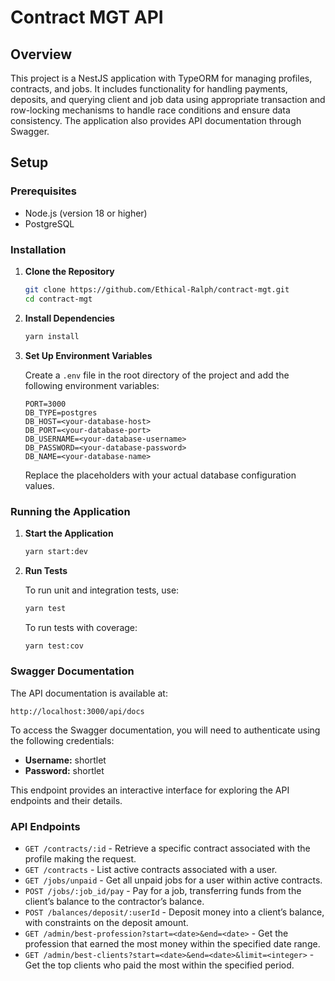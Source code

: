 
# Contract MGT API

## Overview

This project is a NestJS application with TypeORM for managing profiles, contracts, and jobs. It includes functionality for handling payments, deposits, and querying client and job data using appropriate transaction and row-locking mechanisms to handle race conditions and ensure data consistency. The application also provides API documentation through Swagger.


## Setup

### Prerequisites

- Node.js (version 18 or higher)
- PostgreSQL 

### Installation

1. **Clone the Repository**

   ```bash
   git clone https://github.com/Ethical-Ralph/contract-mgt.git
   cd contract-mgt
   ```

2. **Install Dependencies**

   ```bash
   yarn install
   ```

3. **Set Up Environment Variables**

   Create a `.env` file in the root directory of the project and add the following environment variables:

   ```env
   PORT=3000
   DB_TYPE=postgres
   DB_HOST=<your-database-host>
   DB_PORT=<your-database-port>
   DB_USERNAME=<your-database-username>
   DB_PASSWORD=<your-database-password>
   DB_NAME=<your-database-name>
   ```

   Replace the placeholders with your actual database configuration values.

### Running the Application

1. **Start the Application**

   ```bash
   yarn start:dev
   ```

2. **Run Tests**

   To run unit and integration tests, use:

   ```bash
   yarn test
   ```

   To run tests with coverage:

   ```bash
   yarn test:cov
   ```

### Swagger Documentation

The API documentation is available at:

```
http://localhost:3000/api/docs
```

To access the Swagger documentation, you will need to authenticate using the following credentials:

- **Username:** shortlet
- **Password:** shortlet

This endpoint provides an interactive interface for exploring the API endpoints and their details.

### API Endpoints

- `GET /contracts/:id` - Retrieve a specific contract associated with the profile making the request.
- `GET /contracts` - List active contracts associated with a user.
- `GET /jobs/unpaid` - Get all unpaid jobs for a user within active contracts.
- `POST /jobs/:job_id/pay` - Pay for a job, transferring funds from the client’s balance to the contractor’s balance.
- `POST /balances/deposit/:userId` - Deposit money into a client’s balance, with constraints on the deposit amount.
- `GET /admin/best-profession?start=<date>&end=<date>` - Get the profession that earned the most money within the specified date range.
- `GET /admin/best-clients?start=<date>&end=<date>&limit=<integer>` - Get the top clients who paid the most within the specified period.


